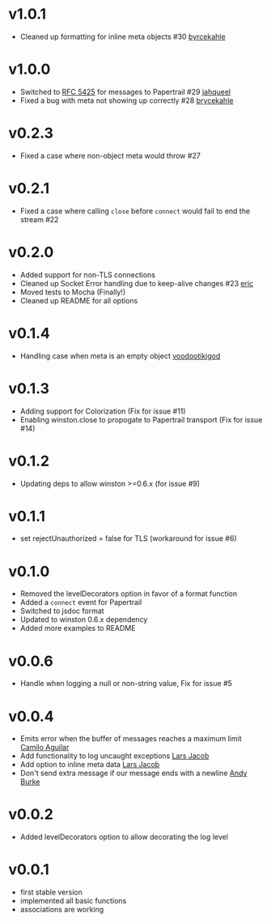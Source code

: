 # v1.0.1 #
- Cleaned up formatting for inline meta objects #30 [byrcekahle][6]

# v1.0.0 #
- Switched to [RFC 5425](https://tools.ietf.org/html/rfc5424) for messages to Papertrail #29 [jahqueel][5]
- Fixed a bug with meta not showing up correctly #28 [brycekahle][6]

# v0.2.3 #
- Fixed a case where non-object meta would throw #27

# v0.2.1 #
- Fixed a case where calling `close` before `connect` would fail to end the stream #22

# v0.2.0 #
- Added support for non-TLS connections
- Cleaned up Socket Error handling due to keep-alive changes #23 [eric][4]
- Moved tests to Mocha (Finally!)
- Cleaned up README for all options

# v0.1.4 #
- Handling case when meta is an empty object [voodootikigod][3]

# v0.1.3 #
- Adding support for Colorization (Fix for issue #11)
- Enabling winston.close to propogate to Papertrail transport (Fix for issue #14)

# v0.1.2 #
- Updating deps to allow winston >=0.6.x (for issue #9)

# v0.1.1 #
- set rejectUnauthorized = false for TLS (workaround for issue #6)

# v0.1.0 #
- Removed the levelDecorators option in favor of a format function
- Added a `connect` event for Papertrail
- Switched to jsdoc format
- Updated to winston 0.6.x dependency
- Added more examples to README

# v0.0.6 #
- Handle when logging a null or non-string value, Fix for issue #5

# v0.0.4 #
- Emits error when the buffer of messages reaches a maximum limit [Camilo Aguilar][2]
- Add functionality to log uncaught exceptions [Lars Jacob][0]
- Add option to inline meta data [Lars Jacob][0]
- Don't send extra message if our message ends with a newline [Andy Burke][1]

# v0.0.2 #
- Added levelDecorators option to allow decorating the log level

# v0.0.1 #
- first stable version
- implemented all basic functions
- associations are working

[0]: https://github.com/jaclar
[1]: https://github.com/andyburke
[2]: https://github.com/c4milo
[3]: https://github.com/voodootikigod
[4]: https://github.com/eric
[5]: https://github.com/jahqueel
[6]: https://github.com/brycekahle

